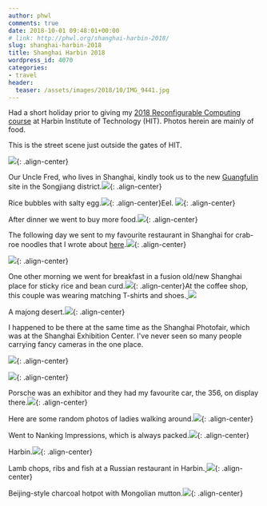 ```yaml
---
author: phwl
comments: true
date: 2018-10-01 09:48:01+00:00
# link: http://phwl.org/shanghai-harbin-2018/
slug: shanghai-harbin-2018
title: Shanghai Harbin 2018
wordpress_id: 4070
categories:
- travel
header:
  teaser: /assets/images/2018/10/IMG_9441.jpg
---
```


Had a short holiday prior to giving my [2018 Reconfigurable Computing course](http://phwl.org/harbin-intitute-of-technology-reconfigurable-computing-course-2018/) at Harbin Institute of Technology (HIT). Photos herein are mainly of food.

This is the street scene just outside the gates of HIT.

![](/assets/images/2018/10/IMG_9441.jpg){: .align-center}

<!-- more -->

Our Uncle Fred, who lives in Shanghai, kindly took us to the new [Guangfulin](https://en.wikipedia.org/wiki/Guangfulin) site in the Songjiang district.![](/assets/images/2018/10/IMG_9187.jpg){: .align-center}

Rice bubbles with salty egg.![](/assets/images/2018/10/IMG_9223.jpg){: .align-center}Eel.
![](/assets/images/2018/10/IMG_9222.jpg){: .align-center}

After dinner we went to buy more food.![](/assets/images/2018/10/IMG_9233.jpg){: .align-center}

The following day we sent to my favourite restaurant in Shanghai for crab-roe noodles that I wrote about [here](http://phwl.org/shanghai-2018/).![](/assets/images/2018/10/IMG_9271.jpg){: .align-center}

![](/assets/images/2018/10/IMG_9268.jpg){: .align-center}

One other morning we went for breakfast in a fusion old/new Shanghai place for sticky rice and bean curd.![](/assets/images/2018/10/IMG_9286.jpg){: .align-center}At the coffee shop, this couple was wearing matching T-shirts and shoes.[
![](/assets/images/2018/10/IMG_9288.jpg)](/assets/images/2018/10/IMG_9288.jpg)

A majong desert.![](/assets/images/2018/10/IMG_9291.jpg){: .align-center}

I happened to be there at the same time as the Shanghai Photofair, which was at the Shanghai Exhibition Center. I've never seen so many people carrying fancy cameras in the one place.

![](/assets/images/2018/10/IMG_9377.jpg){: .align-center}

![](/assets/images/2018/10/IMG_9383.jpg){: .align-center}

Porsche was an exhibitor and they had my favourite car, the 356, on display there.![](/assets/images/2018/10/IMG_9355.jpg){: .align-center}

Here are some random photos of ladies walking around.![](/assets/images/2018/10/IMG_9276.jpg){: .align-center}

Went to Nanking Impressions, which is always packed.![](/assets/images/2018/10/IMG_9412.jpg){: .align-center}

Harbin.![](/assets/images/2018/10/IMG_2108.jpg){: .align-center}

Lamb chops, ribs and fish at a Russian restaurant in Harbin.[
](/assets/images/2018/10/IMG_9426.jpg)![](/assets/images/2018/10/IMG_9426.jpg){: .align-center}

Beijing-style charcoal hotpot with Mongolian mutton.![](/assets/images/2018/10/mmexport1538388775061.jpg){: .align-center}
